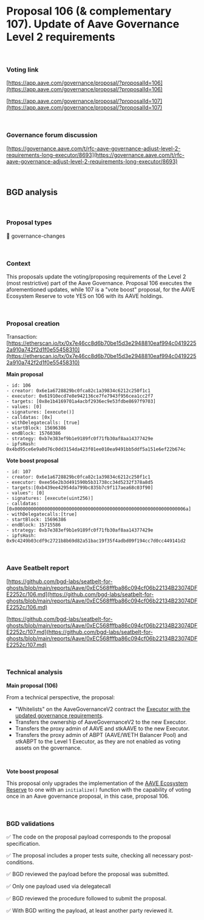 # Proposal 106 (& complementary 107). Update of Aave Governance Level 2 requirements

<br>

### Voting link

[https://app.aave.com/governance/proposal/?proposalId=106](https://app.aave.com/governance/proposal/?proposalId=106)

[https://app.aave.com/governance/proposal/?proposalId=107](https://app.aave.com/governance/proposal/?proposalId=107)

<br>

### Governance forum discussion

[https://governance.aave.com/t/rfc-aave-governance-adjust-level-2-requirements-long-executor/8693](https://governance.aave.com/t/rfc-aave-governance-adjust-level-2-requirements-long-executor/8693)

<br>

## BGD analysis

<br>

### Proposal types

:raising_hand: governance-changes

<br>

### Context

This proposals update the voting/proposing requirements of the Level 2 (most restrictive) part of the Aave Governance.
Proposal 106 executes the aforementioned updates, while 107 is a "vote boost" proposal, for the AAVE Ecosystem Reserve to vote YES on 106 with its AAVE holdings.


<br>

### Proposal creation

Transaction: [https://etherscan.io/tx/0x7e46cc8d6b70be15d3e2948810eaf994c04192252a910a742f2d1f0e55458310](https://etherscan.io/tx/0x7e46cc8d6b70be15d3e2948810eaf994c04192252a910a742f2d1f0e55458310)


**Main proposal**

```
- id: 106
- creator: 0x6e1a6728829bc0fca82c1a39834c6212c250f1c1
- executor: 0x61910ecd7e8e942136ce7fe7943f956cea1cc2f7
- targets: [0x8e1b4169701a4acbf2936ec9e53fdbe8697f9703]
- values: [0]
- signatures: [execute()]
- calldatas: [0x]
- withDelegatecalls: [true]
- startBlock: 15696386
- endBlock: 15760386
- strategy: 0xb7e383ef9b1e9189fc0f71fb30af8aa14377429e
- ipfsHash: 0x4bd95ce6e9a0d76c0dd3154da423f01ee010ea9491bb5ddf5a151e6ef22b674c
```

**Vote boost proposal**

```
- id: 107
- creator: 0x6e1a6728829bc0fca82c1a39834c6212c250f1c1
- executor: 0xee56e2b3d491590b5b31738cc34d5232f378a8d5
- targets:[0xb439ee42954da799bc835b7c9f117aea68c03f90]
- values": [0]
- signatures: [execute(uint256)]
- calldatas:[0x000000000000000000000000000000000000000000000000000000000000006a]
- withDelegatecalls:[true]
- startBlock: 15696386
- endBlock: 15715586
- strategy: 0xb7e383ef9b1e9189fc0f71fb30af8aa14377429e
- ipfsHash: 0x9c4249b03cdf9c2721b8b69d82a51bac19f35f4adbd09f194cc7d0cc449141d2
```

<br>

### Aave Seatbelt report

[https://github.com/bgd-labs/seatbelt-for-ghosts/blob/main/reports/Aave/0xEC568fffba86c094cf06b22134B23074DFE2252c/106.md](https://github.com/bgd-labs/seatbelt-for-ghosts/blob/main/reports/Aave/0xEC568fffba86c094cf06b22134B23074DFE2252c/106.md)

[https://github.com/bgd-labs/seatbelt-for-ghosts/blob/main/reports/Aave/0xEC568fffba86c094cf06b22134B23074DFE2252c/107.md](https://github.com/bgd-labs/seatbelt-for-ghosts/blob/main/reports/Aave/0xEC568fffba86c094cf06b22134B23074DFE2252c/107.md)

<br>

### Technical analysis

**Main proposal (106)**

From a technical perspective, the proposal:

- "Whitelists" on the AaveGovernanceV2 contract the [Executor with the updated governance requirements](https://etherscan.io/address/0x79426A1c24B2978D90d7A5070a46C65B07bC4299).
- Transfers the ownership of AaveGovernanceV2 to the new Executor.
- Transfers the proxy admin of AAVE and stkAAVE to the new Executor.
- Transfers the proxy admin of ABPT (AAVE/WETH Balancer Pool) and stkABPT to the Level 1 Executor, as they are not enabled as voting assets on the governance.

<br>

**Vote boost proposal**

This proposal only upgrades the implementation of the [AAVE Ecosystem Reserve](https://etherscan.io/address/0x25F2226B597E8F9514B3F68F00f494cF4f286491) to one with an `initialize()` function with the capability of voting once in an Aave governance proposal, in this case, proposal 106.


<br>

### BGD validations

:white_check_mark: The code on the proposal payload corresponds to the proposal specification.

:white_check_mark: The proposal includes a proper tests suite, checking all necessary post-conditions.

:white_check_mark: BGD reviewed the payload before the proposal was submitted.

:white_check_mark: Only one payload used via delegatecall

:white_check_mark: BGD reviewed the procedure followed to submit the proposal.

:white_check_mark: With BGD writing the payload, at least another party reviewed it.
